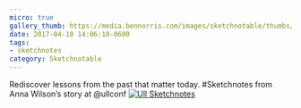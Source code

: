 ```yaml
---
micro: true
gallery_thumb: https://media.bennorris.com/images/sketchnotable/thumbs/ull-2017-sketchnotes-03.jpg
date: 2017-04-10 14:06:10-0600
tags:
- sketchnotes
category: Sketchnotable
---
```


Rediscover lessons from the past that matter today. #Sketchnotes from Anna Wilson’s story at @ullconf [![Ull Sketchnotes](https://media.bennorris.com/images/sketchnotable/ull-2017/ull-2017-sketchnotes-03.jpg)](https://media.bennorris.com/images/sketchnotable/ull-2017/ull-2017-sketchnotes-03.jpg)